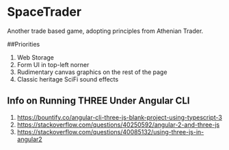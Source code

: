 # SpaceTrader

Another trade based game, adopting principles from Athenian Trader.

##Priorities

1. Web Storage
2. Form UI in top-left norner
3. Rudimentary canvas graphics on the rest of the page
4. Classic heritage SciFi sound effects

## Info on Running THREE Under Angular CLI

1. https://bountify.co/angular-cli-three-js-blank-project-using-typescript-3
2. https://stackoverflow.com/questions/40250592/angular-2-and-three-js
3. https://stackoverflow.com/questions/40085132/using-three-js-in-angular2
